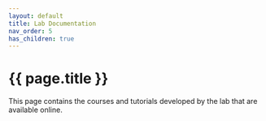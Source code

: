 ```yaml
---
layout: default
title: Lab Documentation
nav_order: 5
has_children: true
---
```


# {{ page.title }}

This page contains the courses and tutorials developed by the lab that are available online.
